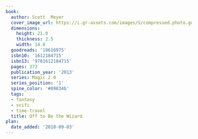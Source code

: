 ```yaml
---
book:
  author: Scott  Meyer
  cover_image_url: https://i.gr-assets.com/images/S/compressed.photo.goodreads.com/books/1390179189l/18616975._SX98_.jpg
  dimensions:
    height: 21.0
    thickness: 2.5
    width: 14.0
  goodreads: '18616975'
  isbn10: '1612184715'
  isbn13: '9781612184715'
  pages: 373
  publication_year: '2013'
  series: Magic 2.0
  series_position: '1'
  spine_color: '#09834b'
  tags:
  - fantasy
  - scifi
  - time-travel
  title: Off to Be the Wizard
plan:
  date_added: '2018-09-03'
---
```

